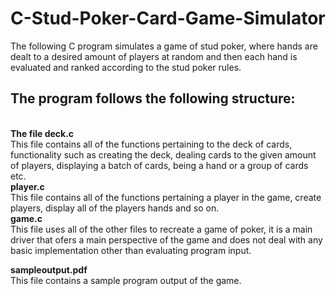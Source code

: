 # C-Stud-Poker-Card-Game-Simulator
The following C program simulates a game of stud poker, where hands are dealt to a desired amount of players at random and then each hand is evaluated and ranked according to the stud poker rules.

<h2>The program follows the following structure:</h2>
      <br><b>The file deck.c</b><br>
This file contains all of the functions pertaining to the deck of cards, functionality such as 
creating the deck, dealing cards to the given amount of players, displaying a batch of cards, being a hand or a group of cards etc.
      <br><b>player.c</b><br>
This file contains all of the functions pertaining a player in the game, create players, display all of the players hands and so on.
      <br><b>game.c</b><br>
This file uses all of the other files to recreate a game of poker, it is a main driver that ofers a main perspective of the game and does not deal with any basic implementation other than evaluating program input.

<b>sampleoutput.pdf</b><br>
This file contains a sample program output of the game.
  
